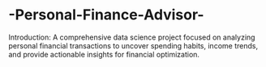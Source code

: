 # -Personal-Finance-Advisor-
Introduction:  A comprehensive data science project focused on analyzing personal financial transactions to uncover spending habits, income trends, and provide actionable insights for financial optimization. 
